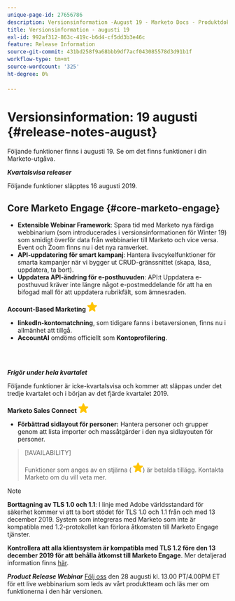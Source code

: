 ```yaml
---
unique-page-id: 27656786
description: Versionsinformation -August 19 - Marketo Docs - Produktdokumentation
title: Versionsinformation - augusti 19
exl-id: 992af312-863c-419c-b6d4-cf5dd3b3e46c
feature: Release Information
source-git-commit: 431bd258f9a68bbb9df7acf043085578d3d91b1f
workflow-type: tm+mt
source-wordcount: '325'
ht-degree: 0%

---
```


# Versionsinformation: 19 augusti {#release-notes-august}

Följande funktioner finns i augusti 19. Se om det finns funktioner i din Marketo-utgåva.

**_Kvartalsvisa releaser_**

Följande funktioner släpptes 16 augusti 2019.

## Core Marketo Engage {#core-marketo-engage}

* **Extensible Webinar Framework**: Spara tid med Marketo nya färdiga webbinarium (som introducerades i versionsinformationen för Winter 19) som smidigt överför data från webbinarier till Marketo och vice versa. Event och Zoom finns nu i det nya ramverket.
* **API-uppdatering för smart kampanj**: Hantera livscykelfunktioner för smarta kampanjer när vi bygger ut CRUD-gränssnittet (skapa, läsa, uppdatera, ta bort).
* **Uppdatera API-ändring för e-posthuvuden**: API:t Uppdatera e-posthuvud kräver inte längre något e-postmeddelande för att ha en bifogad mall för att uppdatera rubrikfält, som ämnesraden.

**Account-Based Marketing** ![(stjärna)](assets/yellow-star.png)

* **linkedIn-kontomatchning**, som tidigare fanns i betaversionen, finns nu i allmänhet att tillgå.
* **AccountAI** omdöms officiellt som **Kontoprofilering**.

<br> 

**_Frigör under hela kvartalet_**

Följande funktioner är icke-kvartalsvisa och kommer att släppas under det tredje kvartalet och i början av det fjärde kvartalet 2019.

**Marketo Sales Connect** ![(stjärna)](assets/yellow-star.png)

* **Förbättrad sidlayout för personer:** Hantera personer och grupper genom att lista importer och massåtgärder i den nya sidlayouten för personer.

>[!AVAILABILITY]
>
>Funktioner som anges av en stjärna ( ![(stjärna)](assets/yellow-star.png)) är betalda tillägg. Kontakta Marketo om du vill veta mer.

>[!NOTE]
>
>**Borttagning av TLS 1.0 och 1.1**: I linje med Adobe världsstandard för säkerhet kommer vi att ta bort stödet för TLS 1.0 och 1.1 från och med 13 december 2019. System som integreras med Marketo som inte är kompatibla med 1.2-protokollet kan förlora åtkomsten till Marketo Engage tjänster.
>
>**Kontrollera att alla klientsystem är kompatibla med TLS 1.2 före den 13 december 2019 för att behålla åtkomst till Marketo Engage**. Mer detaljerad information finns [här](https://nation.marketo.com/docs/DOC-7059-tls-10-11-deprecation-faq).

**_Product Release Webinar_** [Följ oss](https://engage.marketo.com/August_19_Release_Webinar.html) den 28 augusti kl. 13.00 PT/4.00PM ET för ett live webbinarium som leds av vårt produktteam och läs mer om funktionerna i den här versionen.
